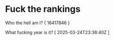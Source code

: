 # Fuck the rankings

Who the hell am I?
{ 16417846 }

What fucking year is it?
[ 2025-03-24T23:36:40Z ]
